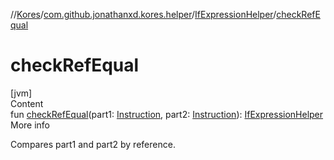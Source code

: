 //[Kores](../../index.md)/[com.github.jonathanxd.kores.helper](../index.md)/[IfExpressionHelper](index.md)/[checkRefEqual](check-ref-equal.md)



# checkRefEqual  
[jvm]  
Content  
fun [checkRefEqual](check-ref-equal.md)(part1: [Instruction](../../com.github.jonathanxd.kores/-instruction/index.md), part2: [Instruction](../../com.github.jonathanxd.kores/-instruction/index.md)): [IfExpressionHelper](index.md)  
More info  


Compares part1 and part2 by reference.

  




